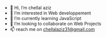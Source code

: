 - 👋 Hi, I’m chellal aziz
- 👀 I’m interested in Web developpement
- 🌱 I’m currently learning JavaScript
- 💞️ I’m looking to collaborate on Web Projects
- 📫 reach me on chellalaziz31@gmail.com

<!---
azizchelchel/azizchelchel is a ✨ special ✨ repository because its `README.md` (this file) appears on your GitHub profile.
You can click the Preview link to take a look at your changes.
--->
